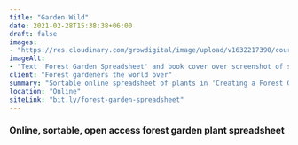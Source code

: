```yaml
---
title: "Garden Wild"
date: 2021-02-28T15:38:38+06:00
draft: false
images: 
- "https://res.cloudinary.com/growdigital/image/upload/v1632217390/course/Spreadsheet_banner.jpg"
imageAlt: 
- "Text 'Forest Garden Spreadsheet' and book cover over screenshot of spreadsheet"
client: "Forest gardeners the world over"
summary: "Sortable online spreadsheet of plants in 'Creating a Forest Garden'"
location: "Online"
siteLink: "bit.ly/forest-garden-spreadsheet"
---
```


### Online, sortable, open access forest garden plant spreadsheet
          
